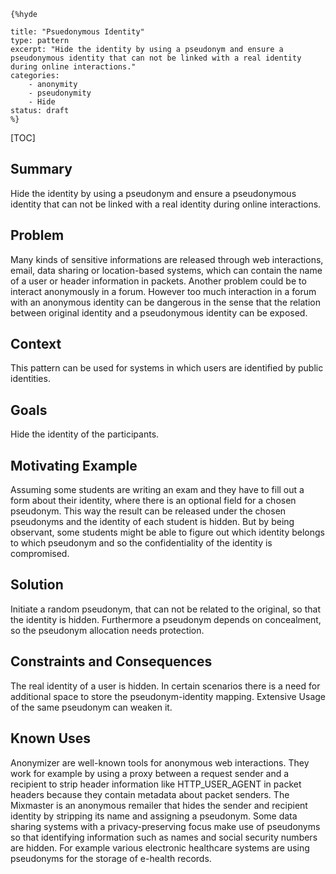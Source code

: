     {%hyde

    title: "Psuedonymous Identity"
    type: pattern
    excerpt: "Hide the identity by using a pseudonym and ensure a
    pseudonymous identity that can not be linked with a real identity
    during online interactions."
    categories: 
        - anonymity
        - pseudonymity
        - Hide
    status: draft
    %}

[TOC]

## Summary
Hide the identity by using a pseudonym and ensure a pseudonymous
identity that can not be linked with a real identity during online
interactions.

## Problem
Many kinds of sensitive informations are released through web
interactions, email, data sharing or location-based systems, which can
contain the name of a user or header information in packets. Another
problem could be to interact anonymously in a forum. However too much
interaction in a forum with an anonymous identity can be dangerous in
the sense that the relation between original identity and a
pseudonymous identity can be exposed.

## Context
This pattern can be used for systems in which users are identified by
public identities.

## Goals
Hide the identity of the participants.

## Motivating Example
Assuming some students are writing an exam and they have to fill out a
form about their identity, where there is an optional field for a
chosen pseudonym. This way the result can be released under the chosen
pseudonyms and the identity of each student is hidden. But by being
observant, some students might be able to figure out which identity
belongs to which pseudonym and so the confidentiality of the identity
is compromised.

## Solution
Initiate a random pseudonym, that can not be related to the original,
so that the identity is hidden. Furthermore a pseudonym depends on
concealment, so the pseudonym allocation needs protection.

## Constraints and Consequences
The real identity of a user is hidden. In certain scenarios there is a
need for additional space to store the pseudonym-identity mapping.
Extensive Usage of the same pseudonym can weaken it.

## Known Uses
Anonymizer are well-known tools for anonymous web interactions. They
work for example by using a proxy between a request sender and a
recipient to strip header information like HTTP_USER_AGENT in packet
headers because they contain metadata about packet senders. The
Mixmaster is an anonymous remailer that hides the sender and recipient
identity by stripping its name and assigning a pseudonym. Some data
sharing systems with a privacy-preserving focus make use of pseudonyms
so that identifying information such as names and social security
numbers are hidden. For example various electronic healthcare systems
are using pseudonyms for the storage of e-health records.
